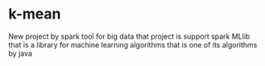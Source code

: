 # k-mean
New project by spark tool for big data  that project is support spark MLlib that is a library  for machine learning algorithms that  is one of its algorithms by java 
